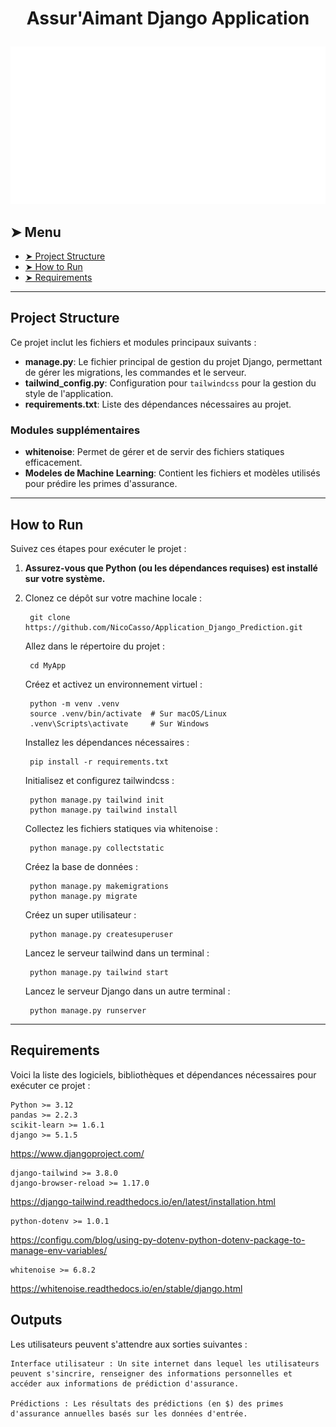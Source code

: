 # <p align="center">Assur'Aimant Django Application</p>
<p align="center">
    <img src="MyApp/static/images/logo.png" alt="Assur'Aimant Logo" width=auto>
</p>


## ➤ Menu

* [➤ Project Structure](#-project-structure)
* [➤ How to Run](#-how-to-run)
* [➤ Requirements](#-requirements)

---

## Project Structure

Ce projet inclut les fichiers et modules principaux suivants :

- **manage.py**: Le fichier principal de gestion du projet Django, permettant de gérer les migrations, les commandes et le serveur.
- **tailwind_config.py**: Configuration pour `tailwindcss` pour la gestion du style de l'application.
- **requirements.txt**: Liste des dépendances nécessaires au projet.

### Modules supplémentaires

- **whitenoise**: Permet de gérer et de servir des fichiers statiques efficacement.
- **Modeles de Machine Learning**: Contient les fichiers et modèles utilisés pour prédire les primes d'assurance.

---

## How to Run

Suivez ces étapes pour exécuter le projet :

1. **Assurez-vous que Python (ou les dépendances requises) est installé sur votre système.**
2. Clonez ce dépôt sur votre machine locale :

        git clone https://github.com/NicoCasso/Application_Django_Prediction.git


    Allez dans le répertoire du projet :

        cd MyApp

    Créez et activez un environnement virtuel :

        python -m venv .venv
        source .venv/bin/activate  # Sur macOS/Linux
        .venv\Scripts\activate     # Sur Windows

    Installez les dépendances nécessaires :

        pip install -r requirements.txt

    Initialisez et configurez tailwindcss :

        python manage.py tailwind init
        python manage.py tailwind install

    Collectez les fichiers statiques via whitenoise :

        python manage.py collectstatic

    Créez la base de données :

        python manage.py makemigrations
        python manage.py migrate

    Créez un super utilisateur :

        python manage.py createsuperuser

    Lancez le serveur tailwind dans un terminal :

        python manage.py tailwind start

    Lancez le serveur Django dans un autre terminal :

        python manage.py runserver

---

## Requirements

Voici la liste des logiciels, bibliothèques et dépendances nécessaires pour exécuter ce projet :

    Python >= 3.12
    pandas >= 2.2.3
    scikit-learn >= 1.6.1
    django >= 5.1.5

https://www.djangoproject.com/

    django-tailwind >= 3.8.0
    django-browser-reload >= 1.17.0

https://django-tailwind.readthedocs.io/en/latest/installation.html

    python-dotenv >= 1.0.1

https://configu.com/blog/using-py-dotenv-python-dotenv-package-to-manage-env-variables/

    whitenoise >= 6.8.2

https://whitenoise.readthedocs.io/en/stable/django.html

## Outputs

Les utilisateurs peuvent s'attendre aux sorties suivantes :

    Interface utilisateur : Un site internet dans lequel les utilisateurs peuvent s'sincrire, renseigner des informations personnelles et accéder aux informations de prédiction d'assurance.

    Prédictions : Les résultats des prédictions (en $) des primes d'assurance annuelles basés sur les données d'entrée.







